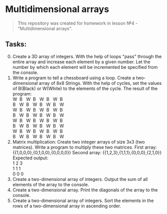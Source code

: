 # Multidimensional arrays

>This repository was created for homework in lesson №4 - "Multidimensional arrays".

## Tasks:

0. Create a 3D array of integers.
   With the help of loops "pass" through the entire array and increase each element by a given number.
   Let the number by which each element will be incremented be specified from the console.
1. Write a program to tell a chessboard using a loop.
   Create a two-dimensional array of 8x8 Strings.
   With the help of cycles, set the values of B(Black) or W(White) to the elements of the cycle.
   The result of the program:  
   W&nbsp;&nbsp;B&nbsp;&nbsp;&nbsp;W&nbsp;&nbsp;B&nbsp;&nbsp;&nbsp;W&nbsp;&nbsp;B&nbsp;&nbsp;&nbsp;W&nbsp;&nbsp;B  
   B&nbsp;&nbsp;&nbsp;W&nbsp;&nbsp;B&nbsp;&nbsp;&nbsp;W&nbsp;&nbsp;B&nbsp;&nbsp;&nbsp;W&nbsp;&nbsp;B&nbsp;&nbsp;&nbsp;W  
   W&nbsp;&nbsp;B&nbsp;&nbsp;&nbsp;W&nbsp;&nbsp;B&nbsp;&nbsp;&nbsp;W&nbsp;&nbsp;B&nbsp;&nbsp;&nbsp;W&nbsp;&nbsp;B  
   B&nbsp;&nbsp;&nbsp;W&nbsp;&nbsp;B&nbsp;&nbsp;&nbsp;W&nbsp;&nbsp;B&nbsp;&nbsp;&nbsp;W&nbsp;&nbsp;B&nbsp;&nbsp;&nbsp;W  
   W&nbsp;&nbsp;B&nbsp;&nbsp;&nbsp;W&nbsp;&nbsp;B&nbsp;&nbsp;&nbsp;W&nbsp;&nbsp;B&nbsp;&nbsp;&nbsp;W&nbsp;&nbsp;B  
   B&nbsp;&nbsp;&nbsp;W&nbsp;&nbsp;B&nbsp;&nbsp;&nbsp;W&nbsp;&nbsp;B&nbsp;&nbsp;&nbsp;W&nbsp;&nbsp;B&nbsp;&nbsp;&nbsp;W  
   W&nbsp;&nbsp;B&nbsp;&nbsp;&nbsp;W&nbsp;&nbsp;B&nbsp;&nbsp;&nbsp;W&nbsp;&nbsp;B&nbsp;&nbsp;&nbsp;W&nbsp;&nbsp;B  
   B&nbsp;&nbsp;&nbsp;W&nbsp;&nbsp;B&nbsp;&nbsp;&nbsp;W&nbsp;&nbsp;B&nbsp;&nbsp;&nbsp;W&nbsp;&nbsp;B&nbsp;&nbsp;&nbsp;W  
3. Matrix multiplication: Create two integer arrays of size 3x3 (two matrices).
   Write a program to multiply these two matrices.
   First array: {{1,0,0,0},{0,1,0,0},{0,0,0,0}}
   Second array: {{1,2,3},{1,1,1},{0,0,0},{2,1,0}}
   Expected output:  
   1 2 3  
   1 1 1  
   0 0 0  
4. Create a two-dimensional array of integers. Output the sum of all elements of the array to the console.
5. Create a two-dimensional array. Print the diagonals of the array to the console.
6. Create a two-dimensional array of integers. Sort the elements in the rows of a two-dimensional array in ascending order.
